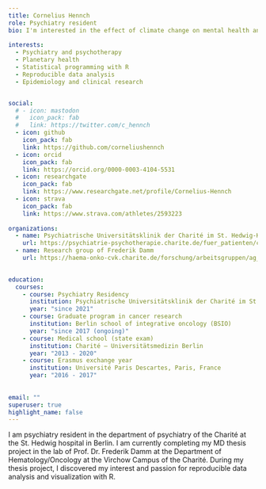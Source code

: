 ```yaml
---
title: Cornelius Hennch
role: Psychiatry resident
bio: I'm interested in the effect of climate change on mental health and reproducible data analysis.
  
interests:
  - Psychiatry and psychotherapy
  - Planetary health
  - Statistical programming with R
  - Reproducible data analysis
  - Epidemiology and clinical research


social:
  # - icon: mastodon
  #   icon_pack: fab
  #   link: https://twitter.com/c_hennch
  - icon: github
    icon_pack: fab
    link: https://github.com/corneliushennch
  - icon: orcid
    icon_pack: fab
    link: https://orcid.org/0000-0003-4104-5531
  - icon: researchgate
    icon_pack: fab
    link: https://www.researchgate.net/profile/Cornelius-Hennch
  - icon: strava
    icon_pack: fab
    link: https://www.strava.com/athletes/2593223
 
organizations:
  - name: Psychiatrische Universitätsklinik der Charité im St. Hedwig-Krankenhaus
    url: https://psychiatrie-psychotherapie.charite.de/fuer_patienten/charite_im_shk/
  - name: Research group of Frederik Damm
    url: https://haema-onko-cvk.charite.de/forschung/arbeitsgruppen/ag_damm/

    
education:
  courses:
    - course: Psychiatry Residency
      institution: Psychiatrische Universitätsklinik der Charité im St. Hedwig-Krankenhaus
      year: "since 2021"
    - course: Graduate program in cancer research
      institution: Berlin school of integrative oncology (BSIO)
      year: "since 2017 (ongoing)"
    - course: Medical school (state exam)
      institution: Charité – Universitätsmedizin Berlin
      year: "2013 - 2020"
    - course: Erasmus exchange year
      institution: Université Paris Descartes, Paris, France
      year: "2016 - 2017"
    
    
email: ""
superuser: true
highlight_name: false
---
```


I am psychiatry resident in the department of psychiatry of the Charité at the St. Hedwig hospital in Berlin. I am currently completing my MD thesis project in the lab of Prof. Dr. Frederik Damm at the Department of Hematology/Oncology at the Virchow Campus of the Charité. During my thesis project, I discovered my interest and passion for reproducible data analysis and visualization with R. 
